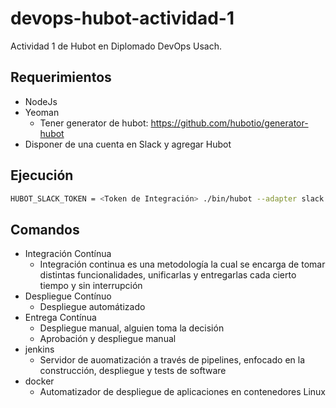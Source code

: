 # devops-hubot-actividad-1
 Actividad 1 de Hubot en Diplomado DevOps Usach.

## Requerimientos

- NodeJs
- Yeoman
  - Tener generator de hubot: https://github.com/hubotio/generator-hubot
- Disponer de una cuenta en Slack y agregar Hubot



## Ejecución

```bash
HUBOT_SLACK_TOKEN = <Token de Integración> ./bin/hubot --adapter slack
```





## Comandos

- Integración Contínua
  - Integración continua es una metodología la cual se encarga de tomar distintas funcionalidades, unificarlas y entregarlas cada cierto tiempo y sin interrupción
- Despliegue Contínuo
  - Despliegue automátizado
- Entrega Contínua
  - Despliegue manual, alguien toma la decisión
  - Aprobación y despliegue manual
- jenkins
  - Servidor de auomatización a través de pipelines, enfocado en la construcción, despliegue y tests de software
- docker
  - Automatizador de despliegue de aplicaciones en contenedores Linux

